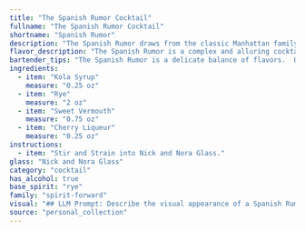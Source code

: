 ```yaml
---
title: "The Spanish Rumor Cocktail"
fullname: "The Spanish Rumor Cocktail"
shortname: "Spanish Rumor"
description: "The Spanish Rumor draws from the classic Manhattan family, a sophisticated blend of rye whiskey, sweet vermouth, and a touch of cherry liqueur. Its origins are likely rooted in the early 20th century, a time when Manhattan variations were popular and kola syrup's sweetness offered a unique twist. "
flavor_description: "The Spanish Rumor is a complex and alluring cocktail. The Kola Syrup lends a sweet, cola-like note, while the Rye provides a spicy kick. The Sweet Vermouth adds a touch of bitterness and herbal complexity, while the Cherry Liqueur offers a sweet and fruity counterpoint. The interplay of these flavors creates a balanced and intriguing cocktail that is both refreshing and sophisticated. "
bartender_tips: "The Spanish Rumor is a delicate balance of flavors.  Use high-quality rye and sweet vermouth, but don't overdo it on the kola syrup—a splash is all you need.  The cherry liqueur adds a touch of sweetness and complexity, but be careful not to overpower the other elements.  Chill your ingredients beforehand and use a good ice cube to keep the drink cold. "
ingredients:
  - item: "Kola Syrup"
    measure: "0.25 oz"
  - item: "Rye"
    measure: "2 oz"
  - item: "Sweet Vermouth"
    measure: "0.75 oz"
  - item: "Cherry Liqueur"
    measure: "0.25 oz"
instructions:
  - item: "Stir and Strain into Nick and Nora Glass."
glass: "Nick and Nora Glass"
category: "cocktail"
has_alcohol: true
base_spirit: "rye"
family: "spirit-forward"
visual: "## LLM Prompt: Describe the visual appearance of a Spanish Rumor cocktail.**Imagine a Spanish Rumor cocktail, a harmonious blend of Kola Syrup, Rye Whiskey, Sweet Vermouth, and Cherry Liqueur. Describe its color, clarity, and any potential layers or garnishes that would enhance its visual appeal.****Consider these factors:*** **Color:** How does the combination of dark rye whiskey, sweet vermouth, and cherry liqueur affect the overall color? Is it a deep, rich hue, or something lighter and more vibrant?* **Clarity:** Is the cocktail clear, or does it have a slightly cloudy or hazy appearance?* **Layers:** Does the use of different ingredients create distinct layers within the cocktail?  If so, describe the colors of the different layers and how they transition into each other.* **Garnish:** What type of garnish would complement the flavors and enhance the visual appeal of the Spanish Rumor?  Consider a cherry, an orange peel, or even a sprig of rosemary.**Please describe the Spanish Rumor cocktail as if you were a bartender presenting it to a customer.** "
source: "personal_collection"
---
```


